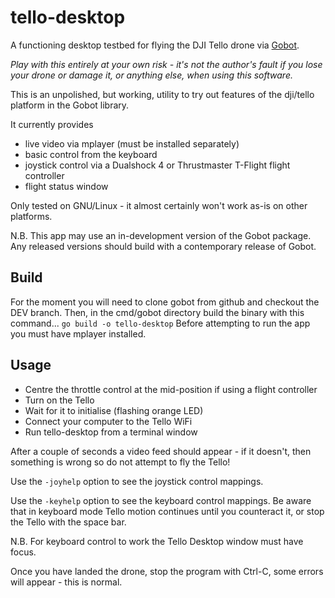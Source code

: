 # tello-desktop
A functioning desktop testbed for flying the DJI Tello drone via [Gobot](https://github.com/hybridgroup/gobot).

_Play with this entirely at your own risk - it's not the author's fault if you lose your drone
or damage it, or anything else, when using this software._

This is an unpolished, but working, utility to try out features of the dji/tello platform in the Gobot library.

It currently provides 
* live video via mplayer (must be installed separately)
* basic control from the keyboard
* joystick control via a Dualshock 4 or Thrustmaster T-Flight flight controller
* flight status window

Only tested on GNU/Linux - it almost certainly won't work as-is on other platforms.

N.B. This app may use an in-development version of the Gobot package.
Any released versions should build with a contemporary release of Gobot.

## Build
For the moment you will need to clone gobot from github and checkout the DEV branch.
Then, in the cmd/gobot directory build the binary with this command...
``go build -o tello-desktop``
Before attempting to run the app you must have mplayer installed.

## Usage
* Centre the throttle control at the mid-position if using a flight controller
* Turn on the Tello
* Wait for it to initialise (flashing orange LED)
* Connect your computer to the Tello WiFi
* Run tello-desktop from a terminal window

After a couple of seconds a video feed should appear - if it doesn't, then something is wrong so do not attempt to fly the Tello!

Use the `-joyhelp` option to see the joystick control mappings.

Use the `-keyhelp` option to see the keyboard control mappings.  Be aware that in keyboard mode Tello motion continues until you
counteract it, or stop the Tello with the space bar.

N.B. For keyboard control to work the Tello Desktop window must have focus.

Once you have landed the drone, stop the program with Ctrl-C, some errors will appear - this is normal.
